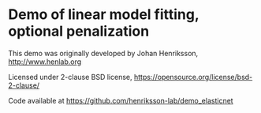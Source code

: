 
# Demo of linear model fitting, optional penalization

This demo was originally developed by Johan Henriksson, http://www.henlab.org

Licensed under 2-clause BSD license, https://opensource.org/license/bsd-2-clause/

Code available at https://github.com/henriksson-lab/demo_elasticnet
